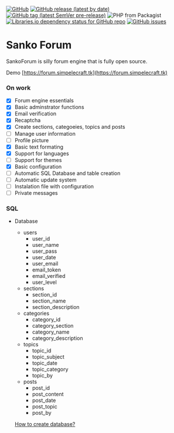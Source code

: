 <p>
  <a href="https://github.com/videosambo/SankoForum/blob/master/LICENSE"><img alt="GitHub" src="https://img.shields.io/github/license/videosambo/SankoForum"></a>
  <a href="https://github.com/videosambo/SankoForum/releases/tag/1.0"><img alt="GitHub release (latest by date)" src="https://img.shields.io/github/v/release/videosambo/SankoForum"></a>
  <a href="https://github.com/videosambo/SankoForum/releases/tag/1.1"><img alt="GitHub tag (latest SemVer pre-release)" src="https://img.shields.io/github/v/tag/videosambo/sankoforum?include_prereleases"></a>
  <a href"https://packagist.org/packages/videosambo/sankoforum"><img alt="PHP from Packagist" src="https://img.shields.io/packagist/php-v/videosambo/sankoforum"></a>
  <a href="https://libraries.io/github/videosambo/SankoForum"><img alt="Libraries.io dependency status for GitHub repo" src="https://img.shields.io/librariesio/github/videosambo/sankoforum"></a>
  <a href="https://github.com/videosambo/SankoForum/issues"><img alt="GitHub issues" src="https://img.shields.io/github/issues/videosambo/sankoforum"></a>
</p>

# Sanko Forum

SankoForum is silly forum engine that is fully open source. 

Demo [https://forum.simpelecraft.tk](https://forum.simpelecraft.tk)

### On work

- [x] Forum engine essentials
- [x] Basic adminstrator functions
- [x] Email verification
- [x] Recaptcha
- [x] Create sections, categoeies, topics and posts
- [ ] Manage user information
- [ ] Profile picture
- [x] Basic text formating
- [x] Support for languages
- [ ] Support for themes
- [x] Basic configuration
- [ ] Automatic SQL Database and table creation
- [ ] Automatic update system
- [ ] Instalation file with configuration
- [ ] Private messages

### SQL

- Database
  - users
    - user_id
    - user_name   
    - user_pass
    - user_date
    - user_email
    - email_token
    - email_verified
    - user_level
  - sections
    - section_id
    - section_name
    - section_description
  - categories
    - category_id
    - category_section
    - category_name
    - category_description
  - topics
    - topic_id
    - topic_subject
    - topic_date
    - topic_category
    - topic_by
  - posts
    - post_id
    - post_content
    - post_date
    - post_topic
    - post_by
  
  [How to create database?](https://github.com/videosambo/SankoForum/blob/master/sankoforum.sql)
